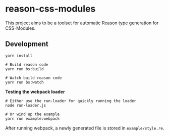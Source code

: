 # reason-css-modules

This project aims to be a toolset for automatic Reason type generation for CSS-Modules.

## Development

```
yarn install

# Build reason code
yarn run bs:build

# Watch build reason code
yarn run bs:watch
```

**Testing the webpack loader**

```
# Either use the run-loader for quickly running the loader
node run-loader.js

# Or wind up the example
yarn run example:webpack
```

After running webpack, a newly generated file is stored in `example/style.re`.
